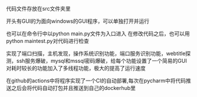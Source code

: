 代码文件存放在src文件夹里

开头有GUI的为面向windows的GUI程序，可以单独打开并运行

也可以在命令行中以python main.py文件为入口进入 在修改代码之后，也可以用python maintest.py对代码进行检查

实现了端口扫描，主机发现，操作系统识别功能，端⼝服务识别功能，webtitle探测，ssh服务爆破，mysql和mssql密码爆破，给每个功能设置了一个简易的GUI 对耗时较长的功能加入了多线程功能，极大的提高了运行速度

在github的actions中将程序实现了一个CI的自动部署,每次在pycharm中将代码推送之后会将代码自动打包并且推送到自己的dockerhub里